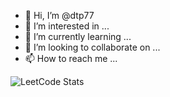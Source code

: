 - 👋 Hi, I’m @dtp77
- 👀 I’m interested in ...
- 🌱 I’m currently learning ...
- 💞️ I’m looking to collaborate on ...
- 📫 How to reach me ...

![LeetCode Stats](https://leetcard.jacoblin.cool/danphillips?theme=dark&font=Lancelot)

<!---
dtp77/dtp77 is a ✨ special ✨ repository because its `README.md` (this file) appears on your GitHub profile.
You can click the Preview link to take a look at your changes.
--->
